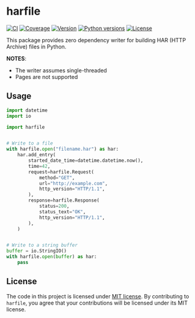 # harfile

[![CI](https://github.com/schemathesis/harfile/actions/workflows/ci.yml/badge.svg)](https://github.com/schemathesis/harfile/actions/workflows/ci.yml)
[![Coverage](https://codecov.io/gh/Stranger6667/hypothesis-openapi/branch/main/graph/badge.svg)](https://codecov.io/gh/schemathesis/harfile/branch/main)
[![Version](https://img.shields.io/pypi/v/harfile.svg)](https://pypi.org/project/harfile/)
[![Python versions](https://img.shields.io/pypi/pyversions/harfile.svg)](https://pypi.org/project/harfile/)
[![License](https://img.shields.io/pypi/l/harfile.svg)](https://opensource.org/licenses/MIT)

This package provides zero dependency writer for building HAR (HTTP Archive) files in Python.

**NOTES**: 

- The writer assumes single-threaded
- Pages are not supported

## Usage

```python
import datetime
import io

import harfile


# Write to a file
with harfile.open("filename.har") as har:
    har.add_entry(
        started_date_time=datetime.datetime.now(),
        time=42,
        request=harfile.Request(
            method="GET",
            url="http://example.com",
            http_version="HTTP/1.1",
        ),
        response=harfile.Response(
            status=200,
            status_text="OK",
            http_version="HTTP/1.1",
        ),
    )


# Write to a string buffer
buffer = io.StringIO()
with harfile.open(buffer) as har:
    pass

```

## License

The code in this project is licensed under [MIT license](https://opensource.org/licenses/MIT).
By contributing to `harfile`, you agree that your contributions will be licensed under its MIT license.
